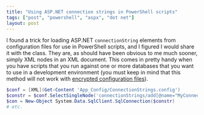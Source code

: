 ```yaml
---
title: "Using ASP.NET connection strings in PowerShell scripts"
tags: ["post", "powershell", "aspx", "dot net"]
layout: post
---
```


I found a trick for loading ASP.NET `connectionString` elements from
configuration files for use in PowerShell scripts, and I figured I would share
it with the class. They are, as should have been obvious to me much sooner,
simply XML nodes in an XML document. This comes in pretty handy when you have
scripts that you run against one or more databases that you want to use in a
development environment (you must keep in mind that this method will not work
with
[encrypted configuration files](https://learn.microsoft.com/en-us/previous-versions/aspnet/dtkwfdky%28v=vs.100%29)).

```powershell
$conf = [XML](Get-Content 'App_Config/ConnectionStrings.config')
$constr = $conf.SelectSingleNode('connectionStrings/add[@name="MyConnectionString"]').connectionString
$con = New-Object System.Data.SqlClient.SqlConnection($constr)
# etc.
```
